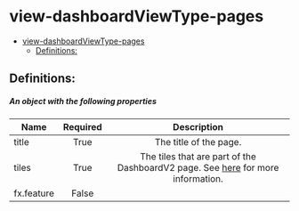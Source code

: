 <a name="view-dashboardviewtype-pages"></a>
# view-dashboardViewType-pages
* [view-dashboardViewType-pages](#view-dashboardviewtype-pages)
    * [Definitions:](#view-dashboardviewtype-pages-definitions)

<a name="view-dashboardviewtype-pages-definitions"></a>
## Definitions:
<a name="view-dashboardviewtype-pages-definitions-an-object-with-the-following-properties"></a>
##### An object with the following properties
| Name | Required | Description
| ---|:--:|:--:|
|title|True|The title of the page.
|tiles|True|The tiles that are part of the DashboardV2 page. See [here](dx-view-dashboardViewType-tiles.md) for more information.
|fx.feature|False|
